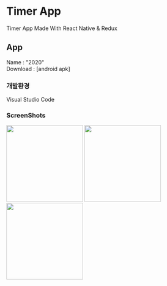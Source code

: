 # Timer App
Timer App Made With React Native & Redux

## App
Name : "2020"<br/>
Download : [android apk]

### 개발환경
Visual Studio Code

### ScreenShots
<div>
<img width='200' src="https://user-images.githubusercontent.com/50590192/71656908-affeda00-2d80-11ea-8448-f12c4d286825.png">
<img width='200' src="https://user-images.githubusercontent.com/50590192/71656917-bdb45f80-2d80-11ea-87a6-60bd714271cb.png">
<img width='200' src="https://user-images.githubusercontent.com/50590192/71656930-c9a02180-2d80-11ea-849d-0bc511a07720.png">
</div>

